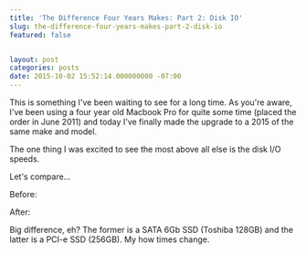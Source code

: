 ```yaml
---
title: 'The Difference Four Years Makes: Part 2: Disk IO'
slug: the-difference-four-years-makes-part-2-disk-io
featured: false


layout: post
categories: posts
date: 2015-10-02 15:52:14.000000000 -07:00
---
```


This is something I've been waiting to see for a long time. As you're aware, I've been using a four year old Macbook Pro for quite some time (placed the order in June 2011) and today I've finally made the upgrade to a 2015 of the same make and model.

The one thing I was excited to see the most above all else is the disk I/O speeds.

Let's compare…

Before:

<!--missing_image-->

After:

<!--missing_image-->

Big difference, eh? The former is a SATA 6Gb SSD (Toshiba 128GB) and the latter is a PCI-e SSD (256GB). My how times change.

